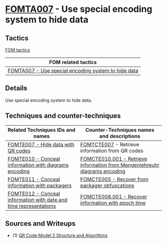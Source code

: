 # [FOMTA007](https://github.com/blue101010/FOM/blob/main/tactics/FOMTA007.md) - Use special encoding system to hide data

## Tactics

[FOM tactics](https://github.com/blue101010/FOM/blob/main/tactics/tactics.md)

| FOM related tactics  |
| --------------------------------------- |
| [FOMTA007 - Use special encoding system to hide data](https://github.com/blue101010/FOM/blob/main/tactics/FOMTA007.md)   |

## Details

Use special encoding system to hide data.

## Techniques and counter-techniques

| Related  Techniques IDs and names  | Counter-Techniques names and descriptions  |
| -----------------------------------|  -----------------------------------------|
| [FOMTE007 - Hide data with QR codes](https://github.com/blue101010/FOM/blob/main/techniques/FOMTE007.md) |  [FOMTCTE007](https://github.com/blue101010/FOM/blob/main/countertechniques/FOMTCTE007.md) - Retrieve information from QR codes |
| [FOMTE010 - Conceal information with diagrams encoding](https://github.com/blue101010/FOM/blob/main/techniques/FOMTE010.md) | [FOMCTE010.001 - Retrieve information from Mengenlehreuhr diagrams encoding](https://github.com/blue101010/FOM/blob/main/countertechniques/FOMCTE010.001.md) |
|[FOMTE011 - Conceal information with packagers](https://github.com/blue101010/FOM/blob/main/techniques/FOMTE011.md)  | [FOMCTE005 - Recover from packager obfuscations](https://github.com/blue101010/FOM/blob/main/countertechniques/FOMCTE005.md) |
| [FOMTE012 - Conceal information with date and time representations](https://github.com/blue101010/FOM/blob/main/techniques/FOMTE012.md) | [FOMCTE008.001 - Recover information with epoch time](https://github.com/blue101010/FOM/blob/main/countertechniques/FOMCTE008.001.md) |

## Sources and Writeups

 - (1) [QR Code Model 2 Structure and Algorithms](https://franckybox.com/wp-content/uploads/qrcode.pdf)
